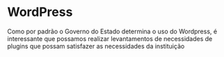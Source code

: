 # WordPress
Como por padrão o Governo do Estado determina o uso do Wordpress, é interessante que possamos realizar levantamentos de necessidades de plugins que possam satisfazer as necessidades da instituição

